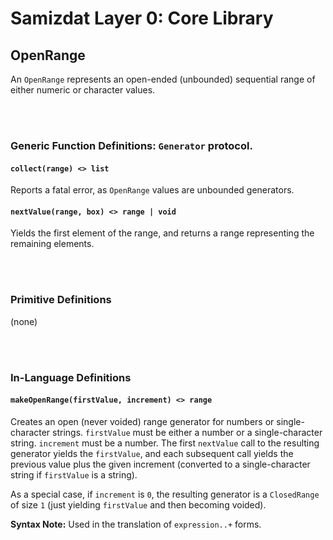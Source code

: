 Samizdat Layer 0: Core Library
==============================

OpenRange
---------

An `OpenRange` represents an open-ended (unbounded) sequential range of
either numeric or character values.


<br><br>
### Generic Function Definitions: `Generator` protocol.

#### `collect(range) <> list`

Reports a fatal error, as `OpenRange` values are unbounded generators.

#### `nextValue(range, box) <> range | void`

Yields the first element of the range, and returns a range representing
the remaining elements.


<br><br>
### Primitive Definitions

(none)


<br><br>
### In-Language Definitions

#### `makeOpenRange(firstValue, increment) <> range`

Creates an open (never voided) range generator for numbers or single-character
strings. `firstValue` must be either a number or a single-character string.
`increment` must be a number. The first `nextValue` call to the
resulting generator yields the `firstValue`, and each subsequent call
yields the previous value plus the given increment (converted to a
single-character string if `firstValue` is a string).

As a special case, if `increment` is `0`, the resulting generator is
a `ClosedRange` of size `1` (just yielding `firstValue` and then becoming
voided).

**Syntax Note:** Used in the translation of `expression..+` forms.
